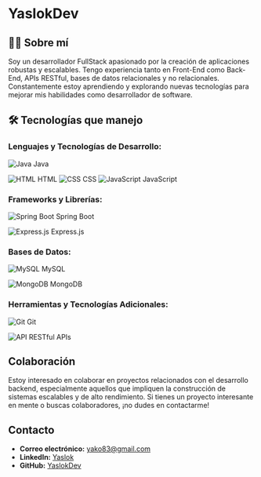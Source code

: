 # YaslokDev

## 👨‍💻 Sobre mí
Soy un desarrollador FullStack apasionado por la creación de aplicaciones robustas y escalables. Tengo experiencia tanto en Front-End como Back-End, APIs RESTful, bases de datos relacionales y no relacionales. Constantemente estoy aprendiendo y explorando nuevas tecnologías para mejorar mis habilidades como desarrollador de software.

## 🛠️ Tecnologías que manejo

### Lenguajes y Tecnologías de Desarrollo:
![Java](https://img.icons8.com/color/48/000000/java-coffee-cup-logo.png) Java

![HTML](https://img.icons8.com/color/48/000000/html-5.png) HTML            ![CSS](https://img.icons8.com/color/48/000000/css3.png) CSS          ![JavaScript](https://img.icons8.com/color/48/000000/javascript.png) JavaScript            


### Frameworks y Librerías:
![Spring Boot](https://img.icons8.com/color/48/000000/spring-logo.png) Spring Boot

![Express.js](https://img.icons8.com/color/48/000000/nodejs.png) Express.js

### Bases de Datos:
![MySQL](https://img.icons8.com/color/48/000000/mysql.png) MySQL

![MongoDB](https://img.icons8.com/color/48/000000/mongodb.png) MongoDB

### Herramientas y Tecnologías Adicionales:
![Git](https://img.icons8.com/color/48/000000/git.png) Git

![API](https://img.icons8.com/dusk/48/000000/api.png) RESTful APIs

## Colaboración
Estoy interesado en colaborar en proyectos relacionados con el desarrollo backend, especialmente aquellos que impliquen la construcción de sistemas escalables y de alto rendimiento. Si tienes un proyecto interesante en mente o buscas colaboradores, ¡no dudes en contactarme!

## Contacto
- **Correo electrónico:** [yako83@gmail.com](mailto:yako83@gmail.com)
- **LinkedIn:** [Yaslok](https://www.linkedin.com/in/yaslok/)
- **GitHub:** [YaslokDev](https://github.com/YaslokDev)

